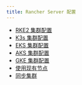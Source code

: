 ```yaml
---
title: Rancher Server 配置
---
```


<head>
  <link rel="canonical" href="https://ranchermanager.docs.rancher.com/zh/reference-guides/cluster-configuration/rancher-server-configuration"/>
</head>

- [RKE2 集群配置](rke2-cluster-configuration.md)
- [K3s 集群配置](k3s-cluster-configuration.md)
- [EKS 集群配置](eks-cluster-configuration.md)
- [AKS 集群配置](aks-cluster-configuration.md)
- [GKE 集群配置](gke-cluster-configuration/gke-cluster-configuration.md)
- [使用现有节点](use-existing-nodes/use-existing-nodes.md)
- [同步集群](sync-clusters.md)
